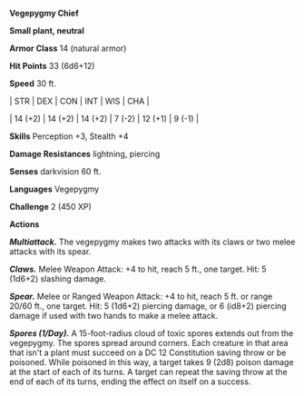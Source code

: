 **Vegepygmy Chief**

**Small plant, neutral**

**Armor Class** 14 (natural armor)

**Hit Points** 33 (6d6+12)

**Speed** 30 ft.

|   STR   |   DEX   |   CON   |   INT   |   WIS   |   CHA   |
  
| 14 (+2) | 14 (+2) | 14 (+2) | 7 (-2) | 12 (+1) | 9 (-1) |

**Skills** Perception +3, Stealth +4

**Damage Resistances** lightning, piercing

**Senses** darkvision 60 ft.

**Languages** Vegepygmy

**Challenge** 2 (450 XP)

**Actions**

***Multiattack.*** The vegepygmy makes two attacks with its claws or two melee attacks with its spear.

***Claws.*** Melee Weapon Attack: +4 to hit, reach 5 ft., one target. Hit: 5 (1d6+2) slashing damage.

***Spear.*** Melee or Ranged Weapon Attack: +4 to hit, reach 5 ft. or range 20/60 ft., one target. Hit: 5 (1d6+2) piercing damage, or 6 (id8+2) piercing damage if used with two hands to make a melee attack.

***Spores (1/Day).*** A 15-foot-radius cloud of toxic spores extends out from the vegepygmy. The spores spread around corners. Each creature in that area that isn't a plant must succeed on a DC 12 Constitution saving throw or be poisoned. While poisoned in this way, a target takes 9 (2d8) poison damage at the start of each of its turns. A target can repeat the saving throw at the end of each of its turns, ending the effect on itself on a success.

